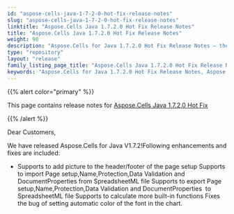 ```yaml
---
id: "aspose-cells-java-1-7-2-0-hot-fix-release-notes"
slug: "aspose-cells-java-1-7-2-0-hot-fix-release-notes"
linktitle: "Aspose.Cells Java 1.7.2.0 Hot Fix Release Notes"
title: "Aspose.Cells Java 1.7.2.0 Hot Fix Release Notes"
weight: 90
description: "Aspose.Cells for Java 1.7.2.0 Hot Fix Release Notes – the latest enhancements, new features, and fixes."
type: "repository"
layout: "release"
family_listing_page_title: "Aspose.Cells Java 1.7.2.0 Hot Fix Release Notes"
keywords: "Aspose.Cells for Java 1.7.2.0 Hot Fix Release Notes, Aspose.Cells for Java 1.7.2.0 updates and fixes"
---
```


{{% alert color="primary" %}} 

This page contains release notes for [Aspose.Cells Java 1.7.2.0 Hot Fix](https://releases.aspose.com/cells/java/new-releases/aspose.cells-java-1.7.2.0-hot-fix/)

{{% /alert %}} 

Dear Customers, 

We have released Aspose.Cells for Java V1.7.2!Following enhancements and fixes are included: 

- Supports to add picture to the header/footer of the page setup
  Supports to import Page setup,Name,Protection,Data Validation and DocumentProperties from SpreadsheetML file 
  Supports to export Page setup,Name,Protection,Data Validation and DocumentProperties  to SpreadsheetML file 
  Supports to calculate more built-in functions 
  Fixes the bug of setting automatic color of the font in the chart. 
